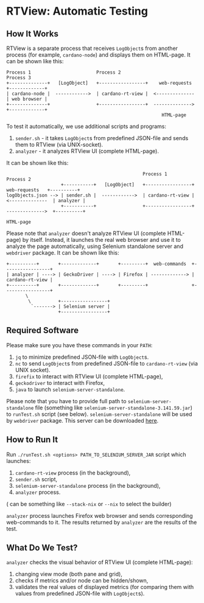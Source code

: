 # RTView: Automatic Testing

## How It Works

RTView is a separate process that receives `LogObject`s from another process (for example, `cardano-node`) and displays them on HTML-page. It can be shown like this:

```
Process 1                        Process 2                             Process 3
+--------------+   [LogObject]   +-----------------+    web-requests   +-------------+
| cardano-node |  ------------>  | cardano-rt-view |  <--------------  | web browser |
+--------------+                 +-----------------+  -------------->  +-------------+
                                                         HTML-page
```

To test it automatically, we use additional scripts and programs:

1. `sender.sh` - it takes `LogObject`s from predefined JSON-file and sends them to RTView (via UNIX-socket).
2. `analyzer` - it analyzes RTView UI (complete HTML-page).

It can be shown like this:

```
                                                  Process 1                             Process 2
                    +-----------+   [LogObject]   +-----------------+    web-requests   +----------+
logObjects.json --> | sender.sh |  ------------>  | cardano-rt-view |  <--------------  | analyzer |
                    +-----------+                 +-----------------+  -------------->  +----------+
                                                                          HTML-page
```

Please note that `analyzer` doesn't analyze RTView UI (complete HTML-page) by itself. Instead, it launches the real web browser and use it to analyze the page automatically, using Selenium standalone server and `webdriver` package. It can be shown like this:

```
+----------+       +-------------+       +---------+  web-commands  +-----------------+
| analyzer | ----> | GeckoDriver | ----> | Firefox | -------------> | cardano-rt-view |
+----------+       +-------------+       +---------+                +-----------------+
       \
        \          +-----------------+
         `-------> | Selenium server |
                   +-----------------+
```

## Required Software

Please make sure you have these commands in your `PATH`:

1. `jq` to minimize predefined JSON-file with `LogObject`s.
2. `nc` to send `LogObject`s from predefined JSON-file to `cardano-rt-view` (via UNIX socket).
3. `firefix` to interact with RTView UI (complete HTML-page),
4. `geckodriver` to interact with Firefox,
5. `java` to launch `selenium-server-standalone`.

Please note that you have to provide full path to `selenium-server-standalone` file (something like `selenium-server-standalone-3.141.59.jar`) to `runTest.sh` script (see below). `selenium-server-standalone` will be used by `webdriver` package. This server can be downloaded [here](https://www.selenium.dev/downloads/).

## How to Run It

Run `./runTest.sh <options> PATH_TO_SELENIUM_SERVER_JAR` script which launches:

1. `cardano-rt-view` process (in the background),
2. `sender.sh` script,
3. `selenium-server-standalone` process (in the background),
4. `analyzer` process.

(<options> can be something like `--stack-nix` or `--nix` to select the builder)

`analyzer` process launches Firefox web browser and sends corresponding web-commands to it. The results returned by `analyzer` are the results of the test.

## What Do We Test?

`analyzer` checks the visual behavior of RTView UI (complete HTML-page):

1. changing view mode (both pane and grid),
2. checks if metrics and/or node can be hidden/shown,
3. validates the real values of displayed metrics (for comparing them with values from predefined JSON-file with `LogObject`s).
